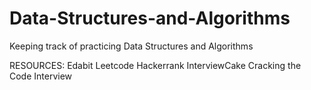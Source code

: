 # Data-Structures-and-Algorithms
Keeping track of practicing Data Structures and Algorithms

RESOURCES:
Edabit
Leetcode
Hackerrank
InterviewCake
Cracking the Code Interview

